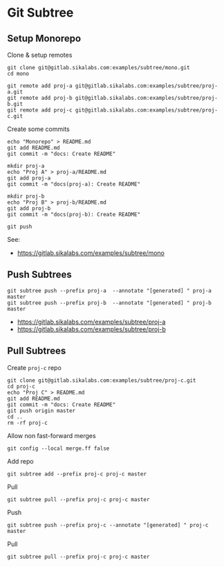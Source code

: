 # Git Subtree

## Setup Monorepo

Clone & setup remotes

```
git clone git@gitlab.sikalabs.com:examples/subtree/mono.git
cd mono

git remote add proj-a git@gitlab.sikalabs.com:examples/subtree/proj-a.git
git remote add proj-b git@gitlab.sikalabs.com:examples/subtree/proj-b.git
git remote add proj-c git@gitlab.sikalabs.com:examples/subtree/proj-c.git
```

Create some commits

```
echo "Monorepo" > README.md
git add README.md
git commit -m "docs: Create README"

mkdir proj-a
echo "Proj A" > proj-a/README.md
git add proj-a
git commit -m "docs(proj-a): Create README"

mkdir proj-b
echo "Proj B" > proj-b/README.md
git add proj-b
git commit -m "docs(proj-b): Create README"

git push
```

See:

- https://gitlab.sikalabs.com/examples/subtree/mono

## Push Subtrees

```
git subtree push --prefix proj-a  --annotate "[generated] " proj-a master
git subtree push --prefix proj-b  --annotate "[generated] " proj-b master
```

- https://gitlab.sikalabs.com/examples/subtree/proj-a
- https://gitlab.sikalabs.com/examples/subtree/proj-b

## Pull Subtrees

Create `proj-c` repo

```
git clone git@gitlab.sikalabs.com:examples/subtree/proj-c.git
cd proj-c
echo "Proj C" > README.md
git add README.md
git commit -m "docs: Create README"
git push origin master
cd ..
rm -rf proj-c
```

Allow non fast-forward merges

```
git config --local merge.ff false
```

Add repo

```
git subtree add --prefix proj-c proj-c master
```

Pull

```
git subtree pull --prefix proj-c proj-c master
```

Push

```
git subtree push --prefix proj-c --annotate "[generated] " proj-c master
```

Pull

```
git subtree pull --prefix proj-c proj-c master
```
